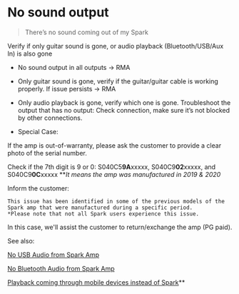 # No sound output
> There’s no sound coming out of my Spark

Verify if only guitar sound is gone, or audio playback (Bluetooth/USB/Aux In) is also gone

-   No sound output in all outputs -> RMA
  
-   Only guitar sound is gone, verify if the guitar/guitar cable is working properly. If issue persists -> RMA
  
-   Only audio playback is gone, verify which one is gone. Troubleshoot the output that has no output: Check connection, make sure it’s not blocked by other connections.

  
  
  
- Special Case:

If the amp is out-of-warranty, please ask the customer to provide a clear photo of the serial number.

Check if the 7th digit is 9 or 0:
S040C5**9A**xxxxx, S040C9**02**xxxxx, and S040C9**0C**xxxxx
 ***It means the amp was manufactured in 2019 & 2020*
  
Inform the customer:
> 
    This issue has been identified in some of the previous models of the Spark amp that were manufactured during a specific period.   
    *Please note that not all Spark users experience this issue.
  >  
    
In this case, we'll assist the customer to return/exchange the amp (PG paid).


See also:  

[No USB Audio from Spark Amp](https://help.positivegrid.com/hc/en-us/articles/8280404570253-No-USB-Audio-from-Spark-Amp)

[No Bluetooth Audio from Spark Amp](https://help.positivegrid.com/hc/en-us/articles/8280403753229-No-Bluetooth-Audio-from-Spark-Amp)

[Playback coming through mobile devices instead of Spark](https://help.positivegrid.com/hc/en-us/articles/8140215334541-Playback-coming-through-mobile-devices-instead-of-Spark)**